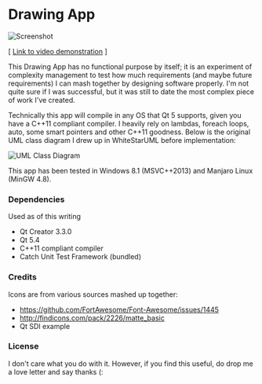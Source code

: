 Drawing App
======

![Screenshot](https://lh5.googleusercontent.com/-y40TrMwn3Ac/VWMzffXUf5I/AAAAAAAACLg/1WEoJZxaNSI/w659-h445-no/2015-05-25%2B22_35_03-.png)

[ [Link to video demonstration](https://www.youtube.com/watch?v=_Mo0yeKc6xk) ]

This Drawing App has no functional purpose by itself; it is an experiment of complexity management to test how much requirements (and maybe future requirements) I can mash together by designing software properly. I'm not quite sure if I was successful, but it was still to date the most complex piece of work I've created.

Technically this app will compile in any OS that Qt 5 supports, given you have a C++11 compliant compiler. I heavily rely on lambdas, foreach loops, auto, some smart pointers and other C++11 goodness. Below is the original UML class diagram I drew up in WhiteStarUML before implementation:

![UML Class Diagram](https://lh5.googleusercontent.com/-o_ayphJwvHM/VWOAvd6SlkI/AAAAAAAACMo/Eq-EJgTW35I/w973-h518-no/Main.jpg)

This app has been tested in Windows 8.1 (MSVC++2013) and Manjaro Linux (MinGW 4.8).

### Dependencies
Used as of this writing
- Qt Creator 3.3.0
- Qt 5.4
- C++11 compliant compiler
- Catch Unit Test Framework (bundled)

### Credits
Icons are from various sources mashed up together:
- https://github.com/FortAwesome/Font-Awesome/issues/1445
- http://findicons.com/pack/2226/matte_basic
- Qt SDI example

### License
I don't care what you do with it. However, if you find this useful, do drop me a love letter and say thanks (:
